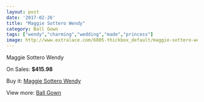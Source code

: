 ```yaml
---
layout: post
date: '2017-02-26'
title: "Maggie Sottero Wendy"
category: Ball Gown
tags: ["wendy","charming","wedding","made","princess"]
image: http://www.extralace.com/6805-thickbox_default/maggie-sottero-wendy.jpg
---
```

Maggie Sottero Wendy

On Sales: **$415.98**
<a href="https://www.extralace.com/ball-gown/3227-maggie-sottero-wendy.html"><amp-img layout="responsive" width="600" height="600" src="//www.extralace.com/6805-thickbox_default/maggie-sottero-wendy.jpg" alt="Maggie Sottero Wendy 0" /></a>

Buy it: [Maggie Sottero Wendy](https://www.extralace.com/ball-gown/3227-maggie-sottero-wendy.html "Maggie Sottero Wendy")

View more: [Ball Gown](https://www.extralace.com/3-ball-gown "Ball Gown")